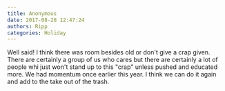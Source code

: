 ```yaml
---
title: Anonymous
date: 2017-08-28 12:47:24
authors: Ripp
categories: Holiday
---
```


 Well said!  I think there was room besides old or don't give a crap given. There are certainly a group of us who cares but there are certainly a lot of people whi just won't stand up to this "crap" unless pushed and educated more. We had momentum once earlier this year. I think we can do it again and add to the take out of the trash.